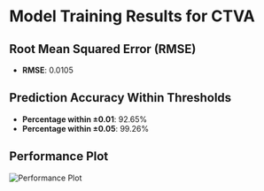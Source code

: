 # Model Training Results for CTVA

## Root Mean Squared Error (RMSE)
- **RMSE**: 0.0105

## Prediction Accuracy Within Thresholds
- **Percentage within ±0.01**: 92.65%
- **Percentage within ±0.05**: 99.26%

## Performance Plot
![Performance Plot](../imgs/CTVA.png)
